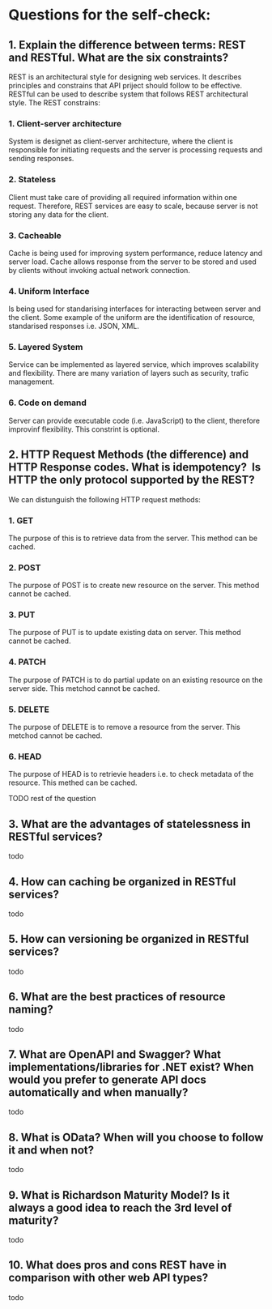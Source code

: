 # Questions for the self-check:

## 1. Explain the difference between terms: REST and RESTful. What are the six constraints?

REST is an architectural style for designing web services. It describes principles and constrains that API priject should follow to be effective.
RESTful can be used to describe system that follows REST architectural style.
The REST constrains:
### 1. Client-server architecture

System is designet as client-server architecture, where the client is responsible for initiating requests and the server is processing requests and sending responses.

### 2. Stateless

Client must take care of providing all required information within one request. Therefore, REST services are easy to scale, because server is not storing any data for the client.

### 3. Cacheable

Cache is being used for improving system performance, reduce latency and server load. Cache allows response from the server to be stored and used by clients without invoking actual network connection.

### 4. Uniform Interface

Is being used for standarising interfaces for interacting between server and the client. Some example of the uniform are the identification of resource, standarised responses i.e. JSON, XML.

### 5. Layered System

Service can be implemented as layered service, which improves scalability and flexibility. There are many variation of layers such as security, trafic management.

### 6. Code on demand

Server can provide executable code (i.e. JavaScript) to the client, therefore improvinf flexibility. This constrint is optional.

## 2. HTTP Request Methods (the difference) and HTTP Response codes. What is idempotency?  Is HTTP the only protocol supported by the REST?

We can distunguish the following HTTP request methods:
### 1. GET

The purpose of this is to retrieve data from the server. This method can be cached.

### 2. POST

The purpose of POST is to create new resource on the server. This method cannot be cached.

### 3. PUT

The purpose of PUT is to update existing data on server. This method cannot be cached.

### 4. PATCH

The purpose of PATCH is to do partial update on an existing resource on the server side. This metchod cannot be cached.

### 5. DELETE

The purpose of DELETE is to remove a resource from the server. This metchod cannot be cached.

### 6. HEAD

The purpose of HEAD is to retrievie headers i.e. to check metadata of the resource. This methed can be cached.

TODO rest of the question

## 3. What are the advantages of statelessness in RESTful services?

todo

## 4. How can caching be organized in RESTful services?

todo


## 5. How can versioning be organized in RESTful services?

todo


## 6. What are the best practices of resource naming?

todo


## 7. What are OpenAPI and Swagger? What implementations/libraries for .NET exist? When would you prefer to generate API docs automatically and when manually?

todo


## 8. What is OData? When will you choose to follow it and when not?

todo


## 9. What is Richardson Maturity Model? Is it always a good idea to reach the 3rd level of maturity?

todo


## 10. What does pros and cons REST have in comparison with other web API types?

todo

